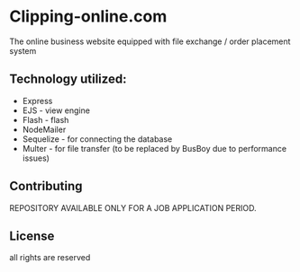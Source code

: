 # Clipping-online.com
The online business website equipped with file exchange / order placement system

## Technology utilized:
- Express
- EJS - view engine
- Flash - flash 
- NodeMailer
- Sequelize - for connecting the database
- Multer - for file transfer (to be replaced by BusBoy due to performance issues)

## Contributing

REPOSITORY AVAILABLE ONLY FOR A JOB APPLICATION PERIOD. 

## License

all rights are reserved
